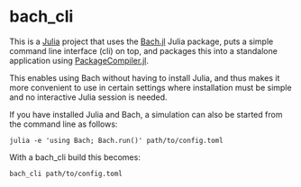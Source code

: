 # bach_cli

This is a [Julia](https://julialang.org/) project that uses the
[Bach.jl](https://github.com/Deltares/Bach.jl) Julia package, puts a simple command line
interface (cli) on top, and packages this into a standalone application using
[PackageCompiler.jl](https://github.com/JuliaLang/PackageCompiler.jl).

This enables using Bach without having to install Julia, and thus makes it more
convenient to use in certain settings where installation must be simple and no interactive
Julia session is needed.

If you have installed Julia and Bach, a simulation can also be started from the command
line as follows:

```
julia -e 'using Bach; Bach.run()' path/to/config.toml
```

With a bach_cli build this becomes:

```
bach_cli path/to/config.toml
```
